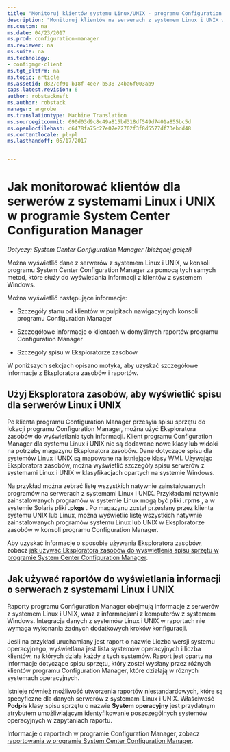 ```yaml
---
title: "Monitoruj klientów systemu Linux/UNIX - programu Configuration Manager | Dokumentacja firmy Microsoft"
description: "Monitoruj klientów na serwerach z systemem Linux i UNIX w programie System Center Configuration Manager."
ms.custom: na
ms.date: 04/23/2017
ms.prod: configuration-manager
ms.reviewer: na
ms.suite: na
ms.technology:
- configmgr-client
ms.tgt_pltfrm: na
ms.topic: article
ms.assetid: d827cf91-b18f-4ee7-b538-24ba6f003ab9
caps.latest.revision: 6
author: robstackmsft
ms.author: robstack
manager: angrobe
ms.translationtype: Machine Translation
ms.sourcegitcommit: 690d03d9c8c49a815bd318df549d7401a855bc5d
ms.openlocfilehash: d6478fa75c27e07e22702f3f8d5577df73ebdd48
ms.contentlocale: pl-pl
ms.lasthandoff: 05/17/2017


---
```

# <a name="how-to-monitor-clients-for-linux-and-unix-servers-in-system-center-configuration-manager"></a>Jak monitorować klientów dla serwerów z systemami Linux i UNIX w programie System Center Configuration Manager

*Dotyczy: System Center Configuration Manager (bieżącej gałęzi)*

Można wyświetlić dane z serwerów z systemem Linux i UNIX, w konsoli programu System Center Configuration Manager za pomocą tych samych metod, które służy do wyświetlania informacji z klientów z systemem Windows.  

 Można wyświetlić następujące informacje:  

-   Szczegóły stanu od klientów w pulpitach nawigacyjnych konsoli programu Configuration Manager  

-   Szczegółowe informacje o klientach w domyślnych raportów programu Configuration Manager  

-   Szczegóły spisu w Eksploratorze zasobów  

 W poniższych sekcjach opisano motyka, aby uzyskać szczegółowe informacje z Eksploratora zasobów i raportów.  

##  <a name="BKMK_UseResourceExpforLnU"></a>Użyj Eksploratora zasobów, aby wyświetlić spisu dla serwerów Linux i UNIX  

 Po klienta programu Configuration Manager przesyła spisu sprzętu do lokacji programu Configuration Manager, można użyć Eksploratora zasobów do wyświetlania tych informacji. Klient programu Configuration Manager dla systemu Linux i UNIX nie są dodawane nowe klasy lub widoki na potrzeby magazynu Eksploratora zasobów. Dane dotyczące spisu dla systemów Linux i UNIX są mapowane na istniejące klasy WMI. Używając Eksploratora zasobów, można wyświetlić szczegóły spisu serwerów z systemami Linux i UNIX w klasyfikacjach opartych na systemie Windows.  

 Na przykład można zebrać listę wszystkich natywnie zainstalowanych programów na serwerach z systemami Linux i UNIX. Przykładami natywnie zainstalowanych programów w systemie Linux mogą być pliki **.rpms** , a w systemie Solaris pliki **.pkgs** . Po magazynu został przesłany przez klienta systemu UNIX lub Linux, można wyświetlić listę wszystkich natywnie zainstalowanych programów systemu Linux lub UNIX w Eksploratorze zasobów w konsoli programu Configuration Manager.  

 Aby uzyskać informacje o sposobie używania Eksploratora zasobów, zobacz [jak używać Eksploratora zasobów do wyświetlenia spisu sprzętu w programie System Center Configuration Manager](../../../core/clients/manage/inventory/use-resource-explorer-to-view-hardware-inventory.md).  

##  <a name="BKMK_UseReportsforLnU"></a> Jak używać raportów do wyświetlania informacji o serwerach z systemami Linux i UNIX  
 Raporty programu Configuration Manager obejmują informacje z serwerów z systemem Linux i UNIX, wraz z informacjami z komputerów z systemem Windows. Integracja danych z systemów Linux i UNIX w raportach nie wymaga wykonania żadnych dodatkowych kroków konfiguracji.  

 Jeśli na przykład uruchamiany jest raport o nazwie Liczba wersji systemu operacyjnego, wyświetlana jest lista systemów operacyjnych i liczba klientów, na których działa każdy z tych systemów. Raport jest oparty na informacje dotyczące spisu sprzętu, który został wysłany przez różnych klientów programu Configuration Manager, które działają w różnych systemach operacyjnych.  

 Istnieje również możliwość utworzenia raportów niestandardowych, które są specyficzne dla danych serwerów z systemami Linux i UNIX. Właściwość **Podpis** klasy spisu sprzętu o nazwie **System operacyjny** jest przydatnym atrybutem umożliwiającym identyfikowanie poszczególnych systemów operacyjnych w zapytaniach raportu.  

 Informacje o raportach w programie Configuration Manager, zobacz [raportowania w programie System Center Configuration Manager](../../../core/servers/manage/reporting.md).  

